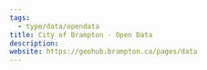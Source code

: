 ```yaml
---
tags:
  - type/data/opendata
title: City of Brampton - Open Data
description:
website: https://geohub.brampton.ca/pages/data
---
```

